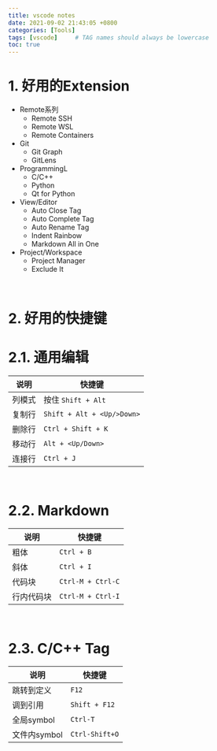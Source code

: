 ```yaml
---
title: vscode notes
date: 2021-09-02 21:43:05 +0800 
categories: [Tools]
tags: [vscode]     # TAG names should always be lowercase
toc: true
---
```


# 1. 好用的Extension
- Remote系列
  - Remote SSH
  - Remote WSL
  - Remote Containers
- Git
  - Git Graph
  - GitLens
- ProgrammingL
  - C/C++
  - Python
  - Qt for Python
- View/Editor
  - Auto Close Tag
  - Auto Complete Tag
  - Auto Rename Tag
  - Indent Rainbow
  - Markdown All in One
- Project/Workspace
  - Project Manager
  - Exclude It
   
<br>

# 2. 好用的快捷键

# 2.1. 通用编辑

 说明 | 快捷键
-- | --
 列模式 | 按住 `Shift + Alt`
 复制行 | `Shift + Alt + <Up/>Down>`
 删除行 | `Ctrl + Shift + K`
 移动行 | `Alt + <Up/Down>`
 连接行 | `Ctrl + J`
<br>

# 2.2. Markdown

 说明 | 快捷键
-- | --
 粗体 | `Ctrl + B`
 斜体 | `Ctrl + I`
 代码块 | `Ctrl-M + Ctrl-C`
 行内代码块 | `Ctrl-M + Ctrl-I`
<br>

# 2.3. C/C++ Tag

 说明 | 快捷键
-- | --
 跳转到定义 | `F12`
 调到引用 | `Shift + F12`
 全局symbol | `Ctrl-T`
 文件内symbol | `Ctrl-Shift+O`

 <br>